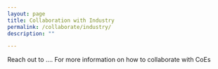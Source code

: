 ```yaml
---
layout: page
title: Collaboration with Industry
permalink: /collaborate/industry/
description: ""

---
```


Reach out to …. For more information on how to collaborate with CoEs
